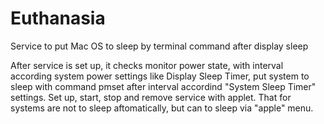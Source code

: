 # Euthanasia
Service to put Mac OS to sleep by terminal command after display sleep

After service is set up, it checks monitor power state, with interval according system power settings like Display Sleep Timer, put system to sleep with command pmset after interval accordind "System Sleep Timer" settings.
Set up, start, stop and remove service with applet. 
That for systems are not to sleep aftomatically, but can to sleep via "apple" menu.

